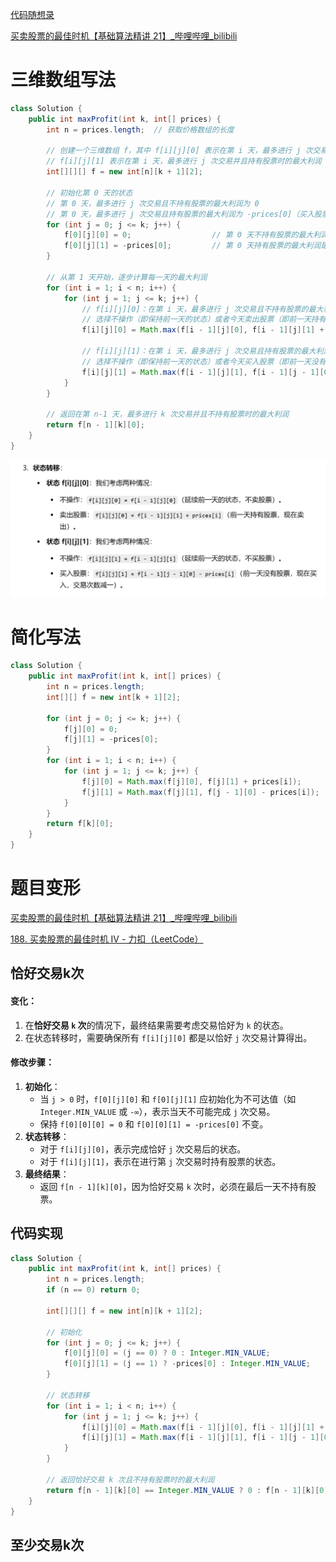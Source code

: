 [代码随想录](https://www.programmercarl.com/0188.买卖股票的最佳时机IV.html)



[买卖股票的最佳时机【基础算法精讲 21】_哔哩哔哩_bilibili](https://www.bilibili.com/video/BV1ho4y1W7QK/?vd_source=96c1635797a0d7626fb60e973a29da38)



# 三维数组写法

```java
class Solution {
    public int maxProfit(int k, int[] prices) {
        int n = prices.length;  // 获取价格数组的长度

        // 创建一个三维数组 f，其中 f[i][j][0] 表示在第 i 天，最多进行 j 次交易并且不持有股票时的最大利润
        // f[i][j][1] 表示在第 i 天，最多进行 j 次交易并且持有股票时的最大利润
        int[][][] f = new int[n][k + 1][2];

        // 初始化第 0 天的状态
        // 第 0 天，最多进行 j 次交易且不持有股票的最大利润为 0
        // 第 0 天，最多进行 j 次交易且持有股票的最大利润为 -prices[0]（买入股票的最大利润）
        for (int j = 0; j <= k; j++) {
            f[0][j][0] = 0;                  // 第 0 天不持有股票的最大利润为 0
            f[0][j][1] = -prices[0];         // 第 0 天持有股票的最大利润是 -prices[0]，即买入股票
        }

        // 从第 1 天开始，逐步计算每一天的最大利润
        for (int i = 1; i < n; i++) {
            for (int j = 1; j <= k; j++) {
                // f[i][j][0]：在第 i 天，最多进行 j 次交易且不持有股票的最大利润
                // 选择不操作（即保持前一天的状态）或者今天卖出股票（即前一天持有股票并且卖掉）
                f[i][j][0] = Math.max(f[i - 1][j][0], f[i - 1][j][1] + prices[i]);

                // f[i][j][1]：在第 i 天，最多进行 j 次交易且持有股票的最大利润
                // 选择不操作（即保持前一天的状态）或者今天买入股票（即前一天没有股票并且今天买入）
                f[i][j][1] = Math.max(f[i - 1][j][1], f[i - 1][j - 1][0] - prices[i]);
            }
        }

        // 返回在第 n-1 天，最多进行 k 次交易并且不持有股票时的最大利润
        return f[n - 1][k][0];
    }
}

```







![{6DF7552E-0BBF-43A1-87EF-A0D488A46D44}](assets/{6DF7552E-0BBF-43A1-87EF-A0D488A46D44}.png)





# 简化写法

```java
class Solution {
    public int maxProfit(int k, int[] prices) {
        int n = prices.length;
        int[][] f = new int[k + 1][2];

        for (int j = 0; j <= k; j++) {
            f[j][0] = 0;
            f[j][1] = -prices[0];
        }
        for (int i = 1; i < n; i++) {
            for (int j = 1; j <= k; j++) {
                f[j][0] = Math.max(f[j][0], f[j][1] + prices[i]);
                f[j][1] = Math.max(f[j][1], f[j - 1][0] - prices[i]);
            }
        }
        return f[k][0];
    }
}
```





# 题目变形



[买卖股票的最佳时机【基础算法精讲 21】_哔哩哔哩_bilibili](https://www.bilibili.com/video/BV1ho4y1W7QK/?vd_source=96c1635797a0d7626fb60e973a29da38)



[188. 买卖股票的最佳时机 IV - 力扣（LeetCode）](https://leetcode.cn/problems/best-time-to-buy-and-sell-stock-iv/solutions/2201488/shi-pin-jiao-ni-yi-bu-bu-si-kao-dong-tai-kksg/)

## 恰好交易k次

#### 变化：

1. 在**恰好交易 `k` 次**的情况下，最终结果需要考虑交易恰好为 `k` 的状态。
2. 在状态转移时，需要确保所有 `f[i][j][0]` 都是以恰好 `j` 次交易计算得出。

#### 修改步骤：

1. **初始化**：
   - 当 `j > 0` 时，`f[0][j][0]` 和 `f[0][j][1]` 应初始化为不可达值（如 `Integer.MIN_VALUE` 或 `-∞`），表示当天不可能完成 `j` 次交易。
   - 保持 `f[0][0][0] = 0` 和 `f[0][0][1] = -prices[0]` 不变。
2. **状态转移**：
   - 对于 `f[i][j][0]`，表示完成恰好 `j` 次交易后的状态。
   - 对于 `f[i][j][1]`，表示在进行第 `j` 次交易时持有股票的状态。
3. **最终结果**：
   - 返回 `f[n - 1][k][0]`，因为恰好交易 `k` 次时，必须在最后一天不持有股票。



## 代码实现



```java
class Solution {
    public int maxProfit(int k, int[] prices) {
        int n = prices.length;
        if (n == 0) return 0;

        int[][][] f = new int[n][k + 1][2];

        // 初始化
        for (int j = 0; j <= k; j++) {
            f[0][j][0] = (j == 0) ? 0 : Integer.MIN_VALUE;
            f[0][j][1] = (j == 1) ? -prices[0] : Integer.MIN_VALUE;
        }

        // 状态转移
        for (int i = 1; i < n; i++) {
            for (int j = 1; j <= k; j++) {
                f[i][j][0] = Math.max(f[i - 1][j][0], f[i - 1][j][1] + prices[i]);
                f[i][j][1] = Math.max(f[i - 1][j][1], f[i - 1][j - 1][0] - prices[i]);
            }
        }

        // 返回恰好交易 k 次且不持有股票时的最大利润
        return f[n - 1][k][0] == Integer.MIN_VALUE ? 0 : f[n - 1][k][0];
    }
}
```





## 至少交易k次

